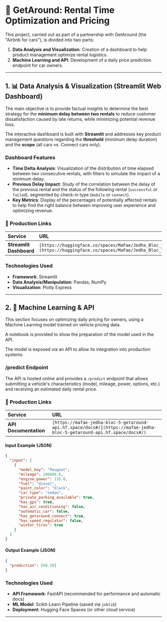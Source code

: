 
# 🚗 GetAround: Rental Time Optimization and Pricing

This project, carried out as part of a partnership with GetAround (the "Airbnb for cars"), is divided into two parts:

1.  **Data Analysis and Visualization**: Creation of a dashboard to help product management optimize rental logistics.
2.  **Machine Learning and API**: Development of a daily price prediction endpoint for car owners.

-----

## 1\. 📊 Data Analysis & Visualization (Streamlit Web Dashboard)

The main objective is to provide factual insights to determine the best strategy for the **minimum delay between two rentals** to reduce customer dissatisfaction caused by late returns, while minimizing potential revenue loss.

The interactive dashboard is built with **Streamlit** and addresses key product management questions regarding the **threshold** (minimum delay duration) and the **scope** (all cars vs. Connect cars only).

### Dashboard Features

  * **Time Delta Analysis**: Visualization of the distribution of time elapsed between two consecutive rentals, with filters to simulate the impact of a minimum delay.
  * **Previous Delay Impact**: Study of the correlation between the delay of the previous rental and the status of the following rental (`successful` or `failed`), segmented by check-in type (`mobile` or `connect`).
  * **Key Metrics**: Display of the percentages of potentially affected rentals to help find the right balance between improving user experience and optimizing revenue.

### 🔗 Production Links

| Service | URL |
| :--- | :--- |
| **Streamlit Dashboard** | `[https://huggingface.co/spaces/MaFae/Jedha_Bloc_5_GetAround](https://huggingface.co/spaces/MaFae/Jedha_Bloc_5_GetAround)` |

### Technologies Used

  * **Framework**: Streamlit
  * **Data Analysis/Manipulation**: Pandas, NumPy
  * **Visualization**: Plotly Express

-----

## 2\. 🤖 Machine Learning & API

This section focuses on optimizing daily pricing for owners, using a Machine Learning model trained on vehicle pricing data.

A notebook is provided to show the preparation of the model used in the API.

The model is exposed via an API to allow its integration into production systems.

### /predict Endpoint

The API is hosted online and provides a `/predict` endpoint that allows submitting a vehicle's characteristics (model, mileage, power, options, etc.) and receiving an estimated daily rental price.

### 🔗 Production Links

| Service | URL |
| :--- | :--- |
| **API Documentation** | `[https://mafae-jedha-bloc-5-getaround-api.hf.space/docs#/](https://mafae-jedha-bloc-5-getaround-api.hf.space/docs#/)` |

#### Input Example (JSON)

```json
{
  "input": [
    {
      "model_key": "Peugeot", 
      "mileage": 100000.0, 
      "engine_power": 135.0, 
      "fuel": "diesel", 
      "paint_color": "black", 
      "car_type": "sedan", 
      "private_parking_available": true, 
      "has_gps": true, 
      "has_air_conditioning": false, 
      "automatic_car": false, 
      "has_getaround_connect": true, 
      "has_speed_regulator": false, 
      "winter_tires": true
    }
  ]
}
```

#### Output Example (JSON)

```json
{
  "prediction": [60.50]
}
```

### Technologies Used

  * **API Framework**: FastAPI (recommended for performance and automatic docs)
  * **ML Model**: Scikit-Learn Pipeline (saved via `joblib`)
  * **Deployment**: Hugging Face Spaces (or other cloud service)

-----

